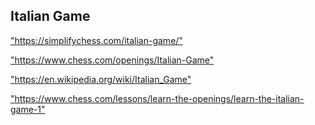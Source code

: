 <h2>Italian Game</h2>
<p><a href="https://simplifychess.com/italian-game/">"https://simplifychess.com/italian-game/"</a></p>

<p><a href="https://www.chess.com/openings/Italian-Game">"https://www.chess.com/openings/Italian-Game"</a></p>

<p><a href="https://en.wikipedia.org/wiki/Italian_Game">"https://en.wikipedia.org/wiki/Italian_Game"</a></p>

<p><a href="https://www.chess.com/lessons/learn-the-openings/learn-the-italian-game-1">"https://www.chess.com/lessons/learn-the-openings/learn-the-italian-game-1"</a></p>

